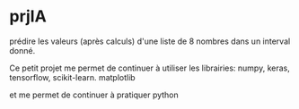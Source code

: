 # prjIA
prédire les valeurs (après calculs) d'une liste de 8 nombres dans un interval donné.

Ce petit projet me permet de continuer à utiliser les librairies:
numpy, 
keras, 
tensorflow, 
scikit-learn.
matplotlib

et me permet de continuer à pratiquer python
